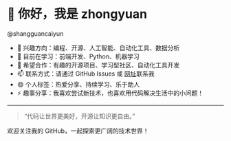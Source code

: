 # 👋 你好，我是 zhongyuan 
@shangguancaiyun
- 👀 兴趣方向：编程、开源、人工智能、自动化工具、数据分析
- 🌱 目前在学习：前端开发、Python、机器学习
- 💞️ 希望合作：有趣的开源项目、学习型社区、自动化工具开发
- 📫 联系方式：请通过 GitHub Issues 或 [网址](https://www.kfc3.rf.gd/index.php?action=admin)联系我
- 😄 个人标签：热爱分享、持续学习、乐于助人
- ⚡ 趣事分享：我喜欢尝试新技术，也喜欢用代码解决生活中的小问题！
---
> “代码让世界更美好，开源让知识更自由。”

欢迎关注我的 GitHub，一起探索更广阔的技术世界！
<!---
shangguancaiyun/shangguancaiyun is a ✨ special ✨ repository because its `README.md` (this file) appears on your GitHub profile.
You can click the Preview link to take a look at your changes.
--->
